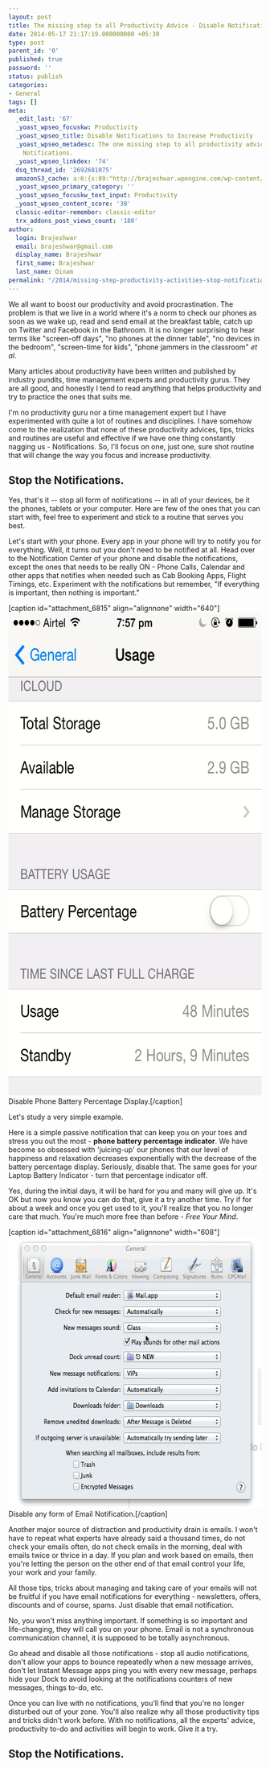 ```yaml
---
layout: post
title: The missing step to all Productivity Advice - Disable Notifications
date: 2014-05-17 21:17:19.000000000 +05:30
type: post
parent_id: '0'
published: true
password: ''
status: publish
categories:
- General
tags: []
meta:
  _edit_last: '67'
  _yoast_wpseo_focuskw: Productivity
  _yoast_wpseo_title: Disable Notifications to Increase Productivity
  _yoast_wpseo_metadesc: The one missing step to all productivity advices -- Disabling
    Notifications.
  _yoast_wpseo_linkdex: '74'
  dsq_thread_id: '2692681075'
  amazonS3_cache: a:6:{s:89:"http://brajeshwar.wpengine.com/wp-content/uploads/2014/05/iPhone-Battery-Notification.jpg";i:6815;s:86:"http://media.brajeshwar.com/wp-content/uploads/2014/05/iPhone-Battery-Notification.jpg";i:6815;s:87:"http://brajeshwar.wpengine.com/wp-content/uploads/2014/05/mail-notification-disable.gif";i:6816;s:84:"http://media.brajeshwar.com/wp-content/uploads/2014/05/mail-notification-disable.gif";i:6816;s:87:"https://media.brajeshwar.com/wp-content/uploads/2014/05/iPhone-Battery-Notification.jpg";i:6815;s:85:"https://media.brajeshwar.com/wp-content/uploads/2014/05/mail-notification-disable.gif";i:6816;}
  _yoast_wpseo_primary_category: ''
  _yoast_wpseo_focuskw_text_input: Productivity
  _yoast_wpseo_content_score: '30'
  classic-editor-remember: classic-editor
  trx_addons_post_views_count: '180'
author:
  login: Brajeshwar
  email: brajeshwar@gmail.com
  display_name: Brajeshwar
  first_name: Brajeshwar
  last_name: Oinam
permalink: "/2014/missing-step-productivity-activities-stop-notifications/"
---
```

<p>We all want to boost our productivity and avoid procrastination. The problem is that we live in a world where it's a norm to check our phones as soon as we wake up, read and send email at the breakfast table, catch up on Twitter and Facebook in the Bathroom. It is no longer surprising to hear terms like "screen-off days", "no phones at the dinner table", "no devices in the bedroom", "screen-time for kids", "phone jammers in the classroom" <em>et al</em>.</p>
<p>Many articles about productivity have been written and published by industry pundits, time management experts and productivity gurus. They are all good, and honestly I tend to read anything that helps productivity and try to practice the ones that suits me.</p>
<p>I'm no productivity guru nor a time management expert but I have experimented with quite a lot of routines and disciplines. I have somehow come to the realization that none of these productivity advices, tips, tricks and routines are useful and effective if we have one thing constantly nagging us - Notifications. So, I'll focus on one, just one, sure shot routine that will change the way you focus and increase productivity.</p>
<h2>Stop the Notifications.</h2>
<p>Yes, that's it -- stop all form of notifications -- in all of your devices, be it the phones, tablets or your computer. Here are few of the ones that you can start with, feel free to experiment and stick to a routine that serves you best.</p>
<p>Let's start with your phone. Every app in your phone will try to notify you for everything. Well, it turns out you don't need to be notified at all. Head over to the Notification Center of your phone and disable the notifications, except the ones that needs to be really ON - Phone Calls, Calendar and other apps that notifies when needed such as Cab Booking Apps, Flight Timings, etc. Experiment with the notifications but remember, "If everything is important, then nothing is important."</p>
<p>[caption id="attachment_6815" align="alignnone" width="640"]<img src="/static/2014/05/iPhone-Battery-Notification.jpg" alt="iPhone Battery Notification" width="640" height="960" class="size-full wp-image-6815" /> Disable Phone Battery Percentage Display.[/caption]</p>
<p>Let's study a very simple example. </p>
<p>Here is a simple passive notification that can keep you on your toes and stress you out the most - <strong>phone battery percentage indicator</strong>. We have become so obsessed with 'juicing-up' our phones that our level of happiness and relaxation decreases exponentially with the decrease of the battery percentage display. Seriously, disable that. The same goes for your Laptop Battery Indicator - turn that percentage indicator off.</p>
<p>Yes, during the initial days, it will be hard for you and many will give up. It's OK but now you know you can do that, give it a try another time. Try if for about a week and once you get used to it, you'll realize that you no longer care that much. You're much more free than before - <em>Free Your Mind</em>.</p>
<p>[caption id="attachment_6816" align="alignnone" width="608"]<img src="/static/2014/05/mail-notification-disable.gif" alt="Disable Email Notifications" width="608" height="540" class="size-full wp-image-6816" /> Disable any form of Email Notification.[/caption]</p>
<p>Another major source of distraction and productivity drain is emails. I won't have to repeat what experts have already said a thousand times, do not check your emails often, do not check emails in the morning, deal with emails twice or thrice in a day. If you plan and work based on emails, then you're letting the person on the other end of that email control your life, your work and your family.</p>
<p>All those tips, tricks about managing and taking care of your emails will not be fruitful if you have email notifications for everything - newsletters, offers, discounts and of course, spams. Just disable that email notification.</p>
<p>No, you won't miss anything important. If something is so important and life-changing, they will call you on your phone. Email is not a synchronous communication channel, it is supposed to be totally asynchronous.</p>
<p>Go ahead and disable all those notifications - stop all audio notifications, don't allow your apps to bounce repeatedly when a new message arrives, don't let Instant Message apps ping you with every new message, perhaps hide your Dock to avoid looking at the notifications counters of new messages, things to-do, etc.</p>
<p>Once you can live with no notifications, you'll find that you're no longer disturbed out of your zone. You'll also realize why all those productivity tips and tricks didn't work before. With no notifications, all the experts' advice, productivity to-do and activities will begin to work. Give it a try.</p>
<h2>Stop the Notifications.</h2>
